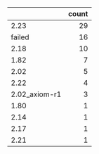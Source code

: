 |               |   count |
|:--------------|--------:|
| 2.23          |      29 |
| failed        |      16 |
| 2.18          |      10 |
| 1.82          |       7 |
| 2.02          |       5 |
| 2.22          |       4 |
| 2.02_axiom-r1 |       3 |
| 1.80          |       1 |
| 2.14          |       1 |
| 2.17          |       1 |
| 2.21          |       1 |
